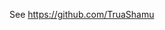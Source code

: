 See https://github.com/TruaShamu
<!---
t-syang/t-syang is a ✨ special ✨ repository because its `README.md` (this file) appears on your GitHub profile.
You can click the Preview link to take a look at your changes.
--->
